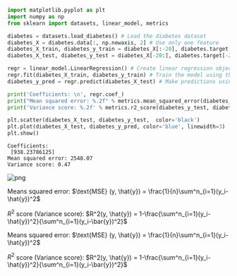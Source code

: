

```python
import matplotlib.pyplot as plt
import numpy as np
from sklearn import datasets, linear_model, metrics

diabetes = datasets.load_diabetes() # Load the diabetes dataset
diabetes_X = diabetes.data[:, np.newaxis, 2] # Use only one feature
diabetes_X_train, diabetes_y_train = diabetes_X[:-20], diabetes.target[:-20]
diabetes_X_test, diabetes_y_test = diabetes_X[-20:], diabetes.target[-20:]

regr = linear_model.LinearRegression() # Create linear regression object
regr.fit(diabetes_X_train, diabetes_y_train) # Train the model using the training sets
diabetes_y_pred = regr.predict(diabetes_X_test) # Make predictions using the testing set

print('Coefficients: \n', regr.coef_)
print("Mean squared error: %.2f" % metrics.mean_squared_error(diabetes_y_test, diabetes_y_pred))
print('Variance score: %.2f' % metrics.r2_score(diabetes_y_test, diabetes_y_pred))

plt.scatter(diabetes_X_test, diabetes_y_test,  color='black')
plt.plot(diabetes_X_test, diabetes_y_pred, color='blue', linewidth=3)
plt.show()
```

    Coefficients: 
     [938.23786125]
    Mean squared error: 2548.07
    Variance score: 0.47



![png](190328-linear-regression-sklearn_files/190328-linear-regression-sklearn_0_1.png)


Means squared error: $\text{MSE} (y, \hat{y}) = \frac{1}{n}\sum^n_{i=1}(y_i-\hat{y})^2$

$R^2$ score (Variance score): $R^2(y, \hat{y}) = 1-\frac{\sum^n_{i=1}(y_i-\hat{y})^2}{\sum^n_{i=1}(y_i-\bar{y})^2}$

Means squared error: $\text{MSE} (y, \hat{y}) = \frac{1}{n}\sum^n_{i=1}(y_i-\hat{y})^2$

$R^2$ score (Variance score): $R^2(y, \hat{y}) = 1-\frac{\sum^n_{i=1}(y_i-\hat{y})^2}{\sum^n_{i=1}(y_i-\bar{y})^2}$
